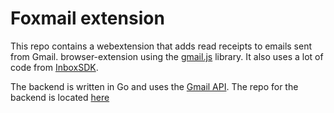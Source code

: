 
# Foxmail extension

This repo contains a webextension that adds read receipts to emails sent from Gmail.
browser-extension using
the [gmail.js](https://github.com/KartikTalwar/gmail.js/) library. It also uses a lot of code from [InboxSDK](https://github.com/inboxSDK/inboxsdk).

The backend is written in Go and uses the [Gmail API](https://developers.google.com/gmail/api/). The repo for the backend is located [here](https://github.com/rvaidun/svmailbackend)
